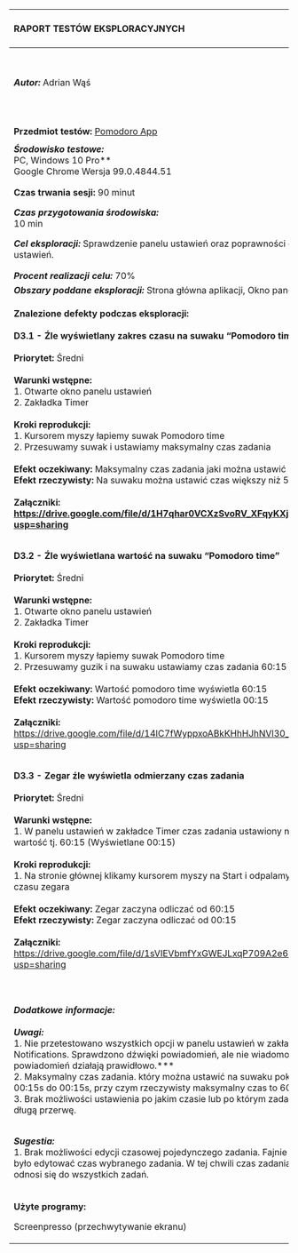 

|**RAPORT TESTÓW EKSPLORACYJNYCH**|***Wersja dokumentu:*** Raport Nr 3|
| :- | :- |
|***Autor:*** Adrian Wąś|***Data i godzina rozpoczęcia testów:***<br>24.03.2022r. 17:30|
|||
|||
|**Przedmiot testów:** [Pomodoro App](https://testujpl.gitlab.io/pomodoro-kanban-test/)|
||
|***Środowisko testowe:*** <br>PC, Windows 10 Pro**<br>Google Chrome     Wersja 99.0.4844.51|
||
||
|**Czas trwania sesji:** 90 minut|
|***Czas przygotowania środowiska:*** <br>10 min|***Czas eksploracji:***<br>50 min|***Czas raportowania:***<br>30 min|
|***Cel eksploracji:*** Sprawdzenie panelu ustawień oraz poprawności działania opcji ustawień. |
||
||
|***Procent realizacji celu:*** 70%|
|***Obszary poddane eksploracji:*** Strona główna aplikacji, Okno panelu ustawień|
|<p>**Znalezione defekty podczas eksploracji:<br><br>D3.1 - Źle wyświetlany zakres czasu na suwaku “Pomodoro time”<br><br>Priorytet:** Średni<br><br>**Warunki wstępne:**<br>1. Otwarte okno panelu ustawień<br>2. Zakładka Timer<br><br>**Kroki reprodukcji:**<br>1. Kursorem myszy łapiemy suwak Pomodoro time<br>2. Przesuwamy suwak i ustawiamy maksymalny czas zadania<br><br>**Efekt oczekiwany:** Maksymalny czas zadania jaki można ustawić wynosi 59 minut <br>**Efekt rzeczywisty:** Na suwaku można ustawić czas większy niż 59 minut <br><br>**Załączniki:<br><https://drive.google.com/file/d/1H7qhar0VCXzSvoRV_XFqyKXjICEpYIwE/view?usp=sharing>**</p><p></p><p></p><p><br>**D3.2 -  Źle wyświetlana wartość na suwaku “Pomodoro time”<br><br>Priorytet:** Średni<br><br>**Warunki wstępne:**<br>1. Otwarte okno panelu ustawień<br>2. Zakładka Timer<br><br>**Kroki reprodukcji:**<br>1. Kursorem myszy łapiemy suwak Pomodoro time<br>2. Przesuwamy guzik i na suwaku ustawiamy czas zadania 60:15<br><br>**Efekt oczekiwany:** Wartość pomodoro time wyświetla 60:15<br>**Efekt rzeczywisty:** Wartość pomodoro time wyświetla 00:15<br><br>**Załączniki:**<br><https://drive.google.com/file/d/14lC7fWyppxoABkKHhHJhNVl30_vdd8dG/view?usp=sharing></p><p></p><p></p><p><br>**D3.3 -  Zegar źle wyświetla odmierzany czas zadania<br><br>Priorytet:** Średni<br><br>**Warunki wstępne:**<br>1. W panelu ustawień w zakładce Timer czas zadania ustawiony na maksymalną wartość tj. 60:15 (Wyświetlane 00:15)<br><br>**Kroki reprodukcji:**<br>1. Na stronie głównej klikamy kursorem myszy na Start i odpalamy odmierzanie czasu zegara<br><br>**Efekt oczekiwany:** Zegar zaczyna odliczać od 60:15<br>**Efekt rzeczywisty:** Zegar zaczyna odliczać od 00:15<br><br>**Załączniki:**<br><https://drive.google.com/file/d/1sVIEVbmfYxGWEJLxqP709A2e6OK5H5Zl/view?usp=sharing></p><p></p>|
||
||
||
||
|<p>***Dodatkowe informacje:<br><br>Uwagi:***<br>1. Nie przetestowano wszystkich opcji w panelu ustawień w zakładce Notifications. Sprawdzono dźwięki powiadomień, ale nie wiadomo czy opcje powiadomień działają prawidłowo.***<br>2. Maksymalny czas zadania. który można ustawić na suwaku pokazuje zakres od 00:15s do 00:15s, przy czym rzeczywisty maksymalny czas to 60:15s<br>3. Brak możliwości ustawienia po jakim czasie lub po którym zadaniu rozpoczyna długą przerwę.</p><p><br>***Sugestia:***<br>1. Brak możliwości edycji czasowej pojedynczego zadania. Fajnie gdyby można było edytować czas wybranego zadania. W tej chwili czas zadania jaki ustawimy odnosi się do wszystkich zadań.</p>|
|<p>**Użyte programy:** </p><p>Screenpresso (przechwytywanie ekranu)</p>|



